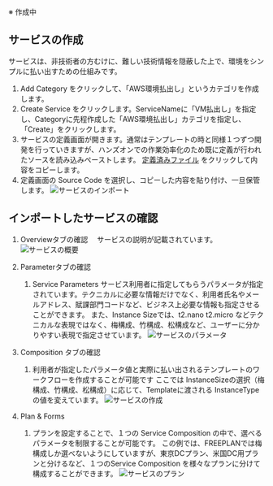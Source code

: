 ※ 作成中


## サービスの作成

サービスは、非技術者の方むけに、難しい技術情報を隠蔽した上で、環境をシンプルに払い出すための仕組みです。

1. Add Category をクリックして、「AWS環境払出し」というカテゴリを作成します。
1. Create Service をクリックします。ServiceNameに「VM払出し」を指定し、Categoryに先程作成した「AWS環境払出し」カテゴリを指定し、「Create」をクリックします。
1. サービスの定義画面が開きます。通常はテンプレートの時と同様１つずつ開発を行っていきますが、ハンズオンでの作業効率化のため既に定義が行われたソースを読み込みペーストします。
   [定義済みファイル](https://raw.githubusercontent.com/ICpTrial/ICPTrialJapan/master/cam/service/awsvmdeployservice.yaml) をクリックして内容をコピーします。
1. 定義画面の Source Code を選択し、コピーした内容を貼り付け、一旦保管します。
   ![サービスのインポート](https://github.com/ICpTrial/ICPTrialJapan/blob/master/cam/pics/ServiceImport.png)


## インポートしたサービスの確認

1. Overviewタブの確認　
    サービスの説明が記載されています。
      ![サービスの概要](https://github.com/ICpTrial/ICPTrialJapan/blob/master/cam/pics/serviceoverview.png)
1. Parameterタブの確認
    1. Service Parameters
        サービス利用者に指定してもらうパラメータが指定されています。テクニカルに必要な情報だけでなく、利用者氏名やメールアドレス、賦課部門コードなど、ビジネス上必要な情報も指定させることができます。
        また、Instance Sizeでは、t2.nano t2.micro などテクニカルな表現ではなく、梅構成、竹構成、松構成など、ユーザーに分かりやすい表現で指定させています。
      ![サービスのパラメータ](https://github.com/ICpTrial/ICPTrialJapan/blob/master/cam/pics/serviceparameters.png)
       
1. Composition タブの確認
    1. 利用者が指定したパラメータ値と実際に払い出されるテンプレートのワークフローを作成することが可能です
    ここでは InstanceSizeの選択（梅構成、竹構成、松構成）に応じて、Templateに渡される InstanceTypeの値を変えています。
       ![サービスの作成](https://github.com/ICpTrial/ICPTrialJapan/blob/master/cam/pics/servicecomposition.png)
       
1. Plan & Forms 
    1. プランを設定することで、１つの Service Composition の中で、選べるパラメータを制限することが可能です。
    この例では、FREEPLANでは梅構成しか選べないようにしていますが、東京DCプラン、米国DC用プランと分けるなど、１つのService Composition を様々なプランに分けて構成することができます。
       ![サービスのプラン](https://github.com/ICpTrial/ICPTrialJapan/blob/master/cam/pics/serviceplan.png)
      
